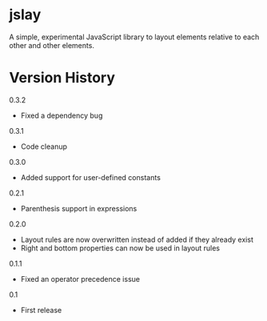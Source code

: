 jslay
=====

A simple, experimental JavaScript library to layout elements relative to each other and other elements.



Version History
===============

0.3.2
- Fixed a dependency bug

0.3.1
- Code cleanup

0.3.0
- Added support for user-defined constants

0.2.1
- Parenthesis support in expressions

0.2.0
- Layout rules are now overwritten instead of added if they already exist
- Right and bottom properties can now be used in layout rules

0.1.1
- Fixed an operator precedence issue

0.1
- First release

